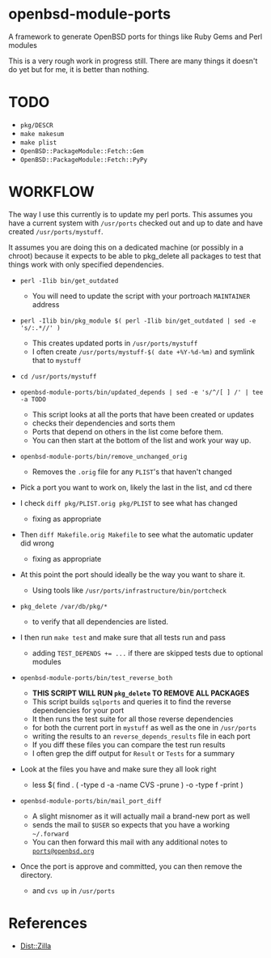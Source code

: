 openbsd-module-ports
====================

A framework to generate OpenBSD ports for things like Ruby Gems and Perl modules

This is a very rough work in progress still.
There are many things it doesn't do yet but for me, it is better than nothing.

TODO
====

* `pkg/DESCR`
* `make makesum`
* `make plist`
* `OpenBSD::PackageModule::Fetch::Gem`
* `OpenBSD::PackageModule::Fetch::PyPy`


WORKFLOW
========

The way I use this currently is to update my perl ports.
This assumes you have a current system with `/usr/ports` checked out and
up to date and have created `/usr/ports/mystuff`.

It assumes you are doing this on a dedicated machine (or possibly in a chroot)
because it expects to be able to pkg_delete all packages to test that things work with only specified dependencies.

* `perl -Ilib bin/get_outdated`
   * You will need to update the script with your portroach `MAINTAINER` address

* `perl -Ilib bin/pkg_module $( perl -Ilib bin/get_outdated | sed -e 's/:.*//' )`
   * This creates updated ports in `/usr/ports/mystuff`
   * I often create `/usr/ports/mystuff-$( date +%Y-%d-%m)` and symlink that to `mystuff`

* `cd /usr/ports/mystuff`

* `openbsd-module-ports/bin/updated_depends | sed -e 's/^/[ ] /' | tee -a TODO`
   * This script looks at all the ports that have been created or updates
   * checks their dependencies and sorts them
   * Ports that depend on others in the list come before them.
   * You can then start at the bottom of the list and work your way up.

* `openbsd-module-ports/bin/remove_unchanged_orig`
   * Removes the `.orig` file for any `PLIST`'s that haven't changed

* Pick a port you want to work on, likely the last in the list, and cd there

* I check `diff pkg/PLIST.orig pkg/PLIST` to see what has changed
   * fixing as appropriate

* Then `diff Makefile.orig Makefile` to see what the automatic updater did wrong
   * fixing as appropriate

* At this point the port should ideally be the way you want to share it.
   * Using tools like `/usr/ports/infrastructure/bin/portcheck`

* `pkg_delete /var/db/pkg/*`
   * to verify that all dependencies are listed.

* I then run `make test` and make sure that all tests run and pass
   * adding `TEST_DEPENDS += ...` if there are skipped tests due to optional modules

* `openbsd-module-ports/bin/test_reverse_both`
   * **THIS SCRIPT WILL RUN `pkg_delete` TO REMOVE ALL PACKAGES**
   * This script builds `sqlports` and queries it to find the reverse dependencies for your port
   * It then runs the test suite for all those reverse dependencies
   * for both the current port in `mystuff` as well as the one in `/usr/ports`
   * writing the results to an `reverse_depends_results` file in each port
   * If you diff these files you can compare the test run results
   * I often grep the diff output for `Result` or `Tests` for a summary

* Look at the files you have and make sure they all look right
   * less $( find . \( -type d -a -name CVS -prune \) -o -type f -print )

* `openbsd-module-ports/bin/mail_port_diff`
   * A slight misnomer as it will actually mail a brand-new port as well
   * sends the mail to `$USER` so expects that you have a working `~/.forward`
   * You can then forward this mail with any additional notes to [`ports@openbsd.org`](mailto:ports@openbsd.org)

* Once the port is approve and committed, you can then remove the directory.
   * and `cvs up` in `/usr/ports`


References
==========

- [Dist::Zilla](https://dzil.org/index.html)
